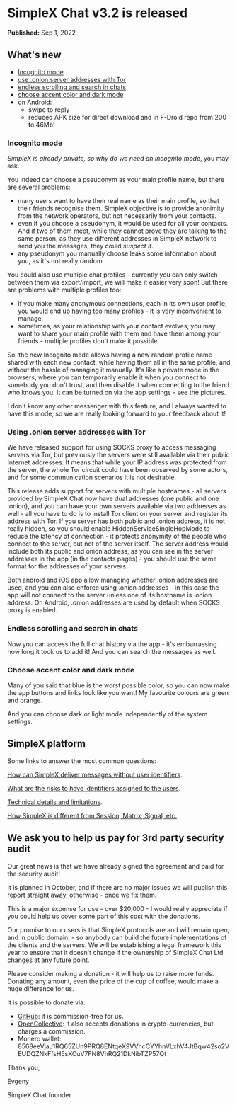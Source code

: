 # SimpleX Chat v3.2 is released

**Published:** Sep 1, 2022

## What's new

- [Incognito mode](#incognito-mode)
- [use .onion server addresses with Tor](#using-onion-server-addresses-with-tor)
- [endless scrolling and search in chats](#endless-scrolling-and-search-in-chats)
- [choose accent color and dark mode](#choose-accent-color-and-dark-mode)
- on Android:
  - swipe to reply
  - reduced APK size for direct download and in F-Droid repo from 200 to 46Mb!

### Incognito mode

_SimpleX is already private, so why do we need an incognito mode_, you may ask.

You indeed can choose a pseudonym as your main profile name, but there are several problems:

- many users want to have their real name as their main profile, so that their friends recognise them. SimpleX objective is to provide anonimity from the network operators, but not necessarily from your contacts.
- even if you choose a pseudonym, it would be used for all your contacts. And if two of them meet, while they cannot prove they are talking to the same person, as they use different addresses in SimpleX network to send you the messages, they could _suspect it_.
- any pseudonym you manually choose leaks some information about you, as it's not really random.

You could also use multiple chat profiles - currently you can only switch between them via export/import, we will make it easier very soon! But there are problems with multiple profiles too:

- if you make many anonymous connections, each in its own user profile, you would end up having too many profiles - it is very inconvenient to manage.
- sometimes, as your relationship with your contact evolves, you may want to share your main profile with them and have them among your friends - multiple profiles don't make it possible.

So, the new Incognito mode allows having a new random profile name shared with each new contact, while having them all in the same profile, and without the hassle of managing it manually. It's like a private mode in the browsers, where you can temporarily enable it when you connect to somebody you don't trust, and then disable it when connecting to the friend who knows you. It can be turned on via the app settings - see the pictures.

I don't know any other messenger with this feature, and I always wanted to have this mode, so we are really looking forward to your feedback about it!

### Using .onion server addresses with Tor

We have released support for using SOCKS proxy to access messaging servers via Tor, but previously the servers were still available via their public Internet addresses. It means that while your IP address was protected from the server, the whole Tor circuit could have been observed by some actors, and for some communication scenarios it is not desirable.

This release adds support for servers with multiple hostnames - all servers provided by SimpleX Chat now have dual addresses (one public and one .onion), and you can have your own servers available via two addresses as well - all you have to do is to install Tor client on your server and register its address with Tor. If you server has both public and .onion address, it is not really hidden, so you should enable HiddenServiceSingleHopMode to reduce the latency of connection - it protects anonymity of the people who connect to the server, but not of the server itself. The server address would include both its public and onion address, as you can see in the server addresses in the app (in the contacts pages) - you should use the same format for the addresses of your servers.

Both android and iOS app allow managing whether .onion addresses are used, and you can also enforce using .onion addresses - in this case the app will not connect to the server unless one of its hostname is .onion address. On Android, .onion addresses are used by default when SOCKS proxy is enabled.

### Endless scrolling and search in chats

Now you can access the full chat history via the app - it's embarrassing how long it took us to add it! And you can search the messages as well.

### Choose accent color and dark mode

Many of you said that blue is the worst possible color, so you can now make the app buttons and links look like you want! My favourite colours are green and orange.

And you can choose dark or light mode independently of the system settings.

## SimpleX platform

Some links to answer the most common questions:

[How can SimpleX deliver messages without user identifiers](./20220511-simplex-chat-v2-images-files.md#the-first-messaging-platform-without-user-identifiers).

[What are the risks to have identifiers assigned to the users](./20220711-simplex-chat-v3-released-ios-notifications-audio-video-calls-database-export-import-protocol-improvements.md#why-having-users-identifiers-is-bad-for-the-users).

[Technical details and limitations](./20220723-simplex-chat-v3.1-tor-groups-efficiency.md#privacy-technical-details-and-limitations).

[How SimpleX is different from Session, Matrix, Signal, etc.](../README.md#frequently-asked-questions).

## We ask you to help us pay for 3rd party security audit

Our great news is that we have already signed the agreement and paid for the security audit!

It is planned in October, and if there are no major issues we will publish this report straight away, otherwise - once we fix them.

This is a major expense for use - over $20,000 - I would really appreciate if you could help us cover some part of this cost with the donations.

Our promise to our users is that SimpleX protocols are and will remain open, and in public domain, - so anybody can build the future implementations of the clients and the servers. We will be establishing a legal framework this year to ensure that it doesn't change if the ownership of SimpleX Chat Ltd changes at any future point.

Please consider making a donation - it will help us to raise more funds. Donating any amount, even the price of the cup of coffee, would make a huge difference for us.

It is possible to donate via:

- [GitHub](https://github.com/sponsors/simplex-chat): it is commission-free for us.
- [OpenCollective](https://opencollective.com/simplex-chat): it also accepts donations in crypto-currencies, but charges a commission.
- Monero wallet: 8568eeVjaJ1RQ65ZUn9PRQ8ENtqeX9VVhcCYYhnVLxhV4JtBqw42so2VEUDQZNkFfsH5sXCuV7FN8VhRQ21DkNibTZP57Qt

Thank you,

Evgeny

SimpleX Chat founder
